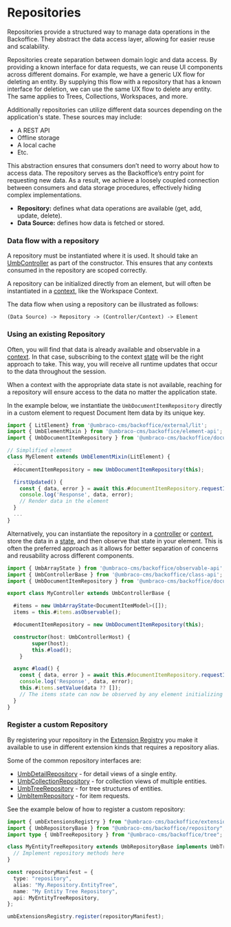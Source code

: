 # Repositories
Repositories provide a structured way to manage data operations in the Backoffice. They abstract the data access layer, allowing for easier reuse and scalability.

Repositories create separation between domain logic and data access. By providing a known interface for data requests, we can reuse UI components across different domains. For example, we have a generic UX flow for deleting an entity. By supplying this flow with a repository that has a known interface for deletion, we can use the same UX flow to delete any entity. The same applies to Trees, Collections, Workspaces, and more.

Additionally repositories can utilize different data sources depending on the application's state. These sources may include:

* A REST API
* Offline storage
* A local cache
* Etc.

This abstraction ensures that consumers don’t need to worry about how to access data. The repository serves as the Backoffice’s entry point for requesting new data. As a result, we achieve a loosely coupled connection between consumers and data storage procedures, effectively hiding complex implementations.

* **Repository:** defines what data operations are available (get, add, update, delete).
* **Data Source:** defines how data is fetched or stored.

### Data flow with a repository <a href="#data-flow-with-a-repository" id="data-flow-with-a-repository"></a>

A repository must be instantiated where it is used. It should take an [UmbController](../../umbraco-controller/README.md) as part of the constructor. This ensures that any contexts consumed in the repository are scoped correctly.

A repository can be initialized directly from an element, but will often be instantiated in a [context](../../context-api/README.md), like the Workspace Context.

The data flow when using a repository can be illustrated as follows:

```text
(Data Source) -> Repository -> (Controller/Context) -> Element
```

### Using an existing Repository <a href="#using-a-repository" id="using-a-repository"></a>

Often, you will find that data is already available and observable in a [context](./contexts/README.md). In that case, subscribing to the context [state](./states.md) will be the right approach to take. This way, you will receive all runtime updates that occur to the data throughout the session.

When a context with the appropriate data state is not available, reaching for a repository will ensure access to the data no matter the application state.

In the example below, we instantiate the `UmbDocumentItemRepository` directly in a custom element to request Document Item data by its unique key.

```typescript
import { LitElement} from '@umbraco-cms/backoffice/external/lit';
import { UmbElementMixin } from '@umbraco-cms/backoffice/element-api';
import { UmbDocumentItemRepository } from '@umbraco-cms/backoffice/document';

// Simplified element
class MyElement extends UmbElementMixin(LitElement) {
  ...
  #documentItemRepository = new UmbDocumentItemRepository(this);

  firstUpdated() {
    const { data, error } = await this.#documentItemRepository.requestItems(['some-unique-key', 'another-unique-key']);
    console.log('Response', data, error);
    // Render data in the element
  }
  ...
}
```

Alternatively, you can instantiate the repository in a [controller](..) or [context](../../context-api/README.md), store the data in a [state](../states.md), and then observe that state in your element. This is often the preferred approach as it allows for better separation of concerns and reusability across different components.

```typescript
import { UmbArrayState } from '@umbraco-cms/backoffice/observable-api';
import { UmbControllerBase } from '@umbraco-cms/backoffice/class-api';
import { UmbDocumentItemRepository } from '@umbraco-cms/backoffice/document';

export class MyController extends UmbControllerBase {

  #items = new UmbArrayState<DocumentItemModel>([]);
  items = this.#items.asObservable();

  #documentItemRepository = new UmbDocumentItemRepository(this);

  constructor(host: UmbControllerHost) {
		super(host);
		this.#load();
	}

  async #load() {
    const { data, error } = await this.#documentItemRepository.requestItems(['some-unique-key', 'another-unique-key']);
    console.log('Response', data, error);
    this.#items.setValue(data ?? []);
    // The items state can now be observed by any element initializing this controller
  }
}
```


### Register a custom Repository <a href="#register-a-custom-repository" id="register-a-custom-repository"></a>

By registering your repository in the [Extension Registry](../../extension-registry/README.md) you make it available to use in different extension kinds that requires a repository alias.

Some of the common repository interfaces are:
* [UmbDetailRepository](./repository-types/detail-repository.md) - for detail views of a single entity.
* [UmbCollectionRepository](./repository-types/collection-repository.md) - for collection views of multiple entities.
* [UmbTreeRepository](./repository-types/tree-repository.md) - for tree structures of entities.
* [UmbItemRepository](./repository-types/item-repository.md) - for item requests.

See the example below of how to register a custom repository:

```typescript
import { umbExtensionsRegistry } from "@umbraco-cms/backoffice/extension-registry";
import { UmbRepositoryBase } from "@umbraco-cms/backoffice/repository";
import type { UmbTreeRepository } from "@umbraco-cms/backoffice/tree";

class MyEntityTreeRepository extends UmbRepositoryBase implements UmbTreeRepository {
  // Implement repository methods here
}

const repositoryManifest = {
  type: "repository",
  alias: "My.Repository.EntityTree",
  name: "My Entity Tree Repository",
  api: MyEntityTreeRepository,
};

umbExtensionsRegistry.register(repositoryManifest);
```

